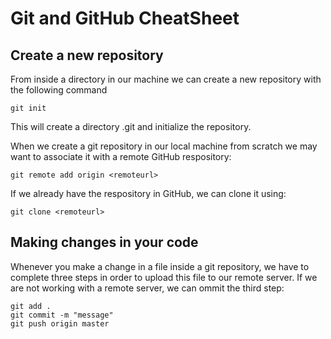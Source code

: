 # Git and GitHub CheatSheet
## Create a new repository
From inside a directory in our machine we can create a new repository with the following command
```
git init
```
This will create a directory .git and initialize the repository.

When we create a git repository in our local machine from scratch we may want to associate it with a remote GitHub respository:
```git
git remote add origin <remoteurl>
```

If we already have the respository in GitHub, we can clone it using:
```
git clone <remoteurl>
```
## Making changes in your code
Whenever you make a change in a file inside a git repository, we have to complete three steps in order to upload this file to our remote server. If we are not working with a remote server, we can ommit the third step:
```git
git add .
git commit -m "message"
git push origin master
```

